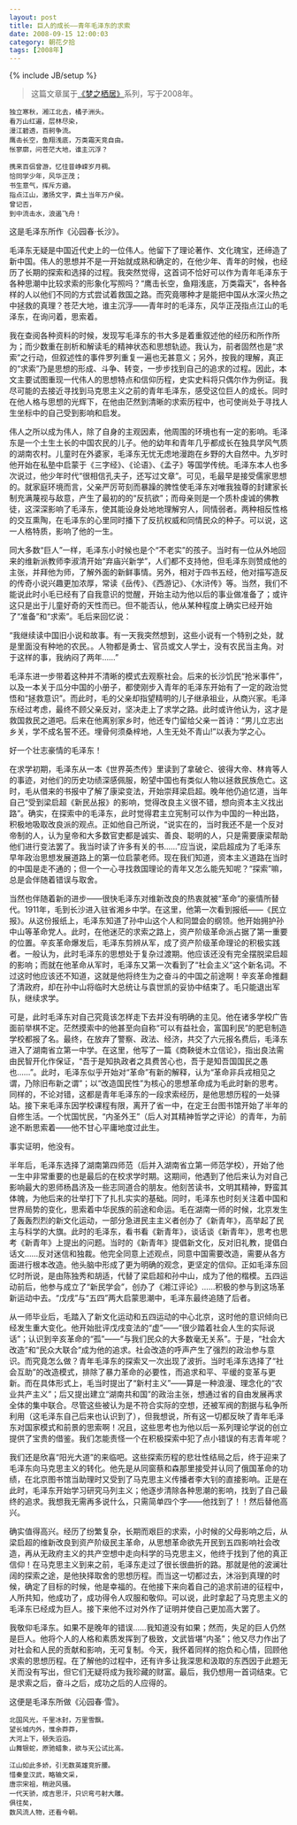 ```yaml
---
layout: post
title: 巨人的成长——青年毛泽东的求索
date: 2008-09-15 12:00:03
category: 朝花夕拾
tags: [2008年]
---
```

{% include JB/setup %}

> 这篇文章属于[《梦之栖居》](/posts/where-the-dreams-reside/)系列，写于2008年。
	
<!--more-->

	独立寒秋，湘江北去，橘子洲头。
	看万山红遍，层林尽染，
	漫江碧透，百舸争流。
	鹰击长空，鱼翔浅底，万类霜天竞自由。
	怅寥廓，问苍茫大地，谁主沉浮？

	携来百侣曾游，忆往昔峥嵘岁月稠。
	恰同学少年，风华正茂；
	书生意气，挥斥方遒。
	指点江山，激扬文字，粪土当年万户侯。
	曾记否，
	到中流击水，浪遏飞舟！

这是毛泽东所作《沁园春·长沙》。

毛泽东无疑是中国近代史上的一位伟人。他留下了理论著作、文化瑰宝，还缔造了新中国。伟人的思想并不是一开始就成熟和确定的，在他少年、青年的时候，也经历了长期的探索和选择的过程。我突然觉得，这首词不恰好可以作为青年毛泽东于各种思潮中比较求索的形象化写照吗？“鹰击长空，鱼翔浅底，万类霜天”，各种各样的人以他们不同的方式尝试着救国之路。而究竟哪种才是能把中国从水深火热之中拯救的真理？苍茫大地，谁主沉浮——青年时的毛泽东，风华正茂指点江山的毛泽东，在询问着，思索着。

我在查阅各种资料的时候，发现写毛泽东的书大多是着重叙述他的经历和所作所为；而少数重在剖析和解读毛的精神状态和思想轨迹。我认为，前者固然也是“求索”之行动，但叙述性的事件罗列重复一遍也无甚意义；另外，按我的理解，真正的“求索”乃是思想的形成、斗争、转变，一步步找到自己的追求的过程。因此，本文主要试图重现一代伟人的思想特点和信仰历程，史实史料将只偶尔作为例证。我尽可能的去接近寻找到马克思主义之前的青年毛泽东，感受这位巨人的成长。同时在他人格与思想的光辉下，在他由茫然到清晰的求索历程中，也可使尚处于寻找人生坐标中的自己受到影响和启发。

伟人之所以成为伟人，除了自身的主观因素，他周围的环境也有一定的影响。毛泽东是一个土生土长的中国农民的儿子。他的幼年和青年几乎都成长在独具学风气质的湖南农村。儿童时在外婆家，毛泽东无忧无虑地漫跑在乡野的大自然中。九岁时他开始在私塾中启蒙于《三字经》、《论语》、《孟子》等国学传统。毛泽东本人也多次说过，他少年时代“很相信孔夫子，还写过文章”。可见，毛最早是接受儒家思想的。就家庭环境而言，父亲严厉苛刻而暴躁的脾性使毛泽东对唯我独尊的封建家长制充满蔑视与敌意，产生了最初的的“反抗欲”；而母亲则是一个质朴虔诚的佛教徒，这深深影响了毛泽东，使其能设身处地地理解穷人，同情弱者。两种相反性格的交互熏陶，在毛泽东的心里同时播下了反抗权威和同情民众的种子。可以说，这一人格特质，影响了他的一生。

同大多数“巨人”一样，毛泽东小时候也是个“不老实”的孩子。当时有一位从外地回来的维新派教师李淑清开始“弃庙兴新学”，人们都不支持他，但毛泽东则赞成他的主张，并拜他为师，了解外面的新鲜事情。另外，相对于四书五经，他对描写造反的传奇小说兴趣更加浓厚，常读《岳传》、《西游记》、《水浒传》等。当然，我们不能说此时小毛已经有了自我意识的觉醒，开始主动为他以后的事业做准备了；或许这只是出于儿童好奇的天性而已。但不能否认，他从某种程度上确实已经开始了“准备”和“求索”。毛后来回忆说：

“我继续读中国旧小说和故事。有一天我突然想到，这些小说有一个特别之处，就是里面没有种地的农民。。人物都是勇士、官员或文人学士，没有农民当主角。对于这样的事，我纳闷了两年……”

毛泽东进一步带着这种并不清晰的模式去观察社会。后来的长沙饥民“抢米事件”，以及一本关于瓜分中国的小册子，都使刚步入青年的毛泽东开始有了一定的政治觉悟和“拯救意识”。而此时，毛的父亲却指望精明的儿子继承祖业，从商兴家。毛泽东经过考虑，最终不顾父亲反对，坚决走上了求学之路。此时或许他认为，这才是救国救民之道吧。后来在他离别家乡时，他还专门留给父亲一首诗：“男儿立志出乡关，学不成名誓不还。埋骨何须桑梓地，人生无处不青山!”以表为学之心。

好一个壮志豪情的毛泽东！

在求学初期，毛泽东从一本《世界英杰传》里读到了拿破仑、彼得大帝、林肯等人的事迹，对他们的历史功绩深感佩服，盼望中国也有类似人物以拯救民族危亡。这时，毛从借来的书报中了解了康梁变法，开始崇拜梁启超。晚年他仍追忆道，当年自己“受到梁启超《新民丛报》的影响，觉得改良主义很不错，想向资本主义找出路”。确实，在探索中的毛泽东，此时觉得君主立宪制可以作为中国的一种出路，积极地吸取改良派的观点。正如他自己所说，“说实在的，当时我还不是一个反对帝制的人，认为皇帝和大多数官吏都是诚实、善良、聪明的人，只是需要康梁帮助他们进行变法罢了。我当时读了许多有关的书……”应当说，梁启超成为了毛泽东早年政治思想发展道路上的第一位启蒙老师。现在我们知道，资本主义道路在当时的中国是走不通的；但一个一心寻找救国理论的青年又怎么能先知呢？“探索”嘛，总是会伴随着错误与取舍。

当然也伴随着新的进步——很快毛泽东对维新改良的热衷就被“革命”的豪情所替代。1911年，毛到长沙进入驻省湘乡中学。在这里，他第一次看到报纸——《民立报》。从这份报纸上，毛泽东知道了孙中山这个人和同盟会的纲领。他开始拥护孙中山等革命党人。此时，在他迷茫的求索之路上，资产阶级革命派占据了第一重要的位置。辛亥革命爆发后，毛泽东剪辨从军，成了资产阶级革命理论的积极实践者。一般认为，此时毛泽东的思想处于复杂过渡期。他应该还没有完全摆脱梁启超的影响；而就在他革命从军时，毛泽东又第一次看到了“社会主义”这个新名词。不过这时他应该还不知道，这就是他将终生为之奋斗的中国之前途啊！辛亥革命推翻了清政府，却在孙中山将临时大总统让与袁世凯的妥协中结束了。毛只能退出军队，继续求学。

可是，此时毛泽东对自己究竟该怎样走下去并没有明确的主见。他在诸多学校广告面前举棋不定。茫然摸索中的他甚至向自称“可以有益社会，富国利民”的肥皂制造学校都报了名。最终，在放弃了警察、政法、经济，共交了六元报名费后，毛泽东进入了湖南省立第一中学。在这里，他写了一篇《商鞅徙木立信论》，指出良法需由民智开化作保证，“吾于是知执政者之具费苦心也，吾于是知吾国国民之愚也……”。此时，毛泽东似乎开始对“革命”有新的解释，认为“革命非兵戎相见之谓，乃除旧布新之谓”；以“改造国民性”为核心的思想革命成为毛此时新的思考。同样的，不论对错，这都是青年毛泽东的一段求索经历，是他思想历程的一处驿站。接下来毛泽东因学校课程有限，离开了省一中，在定王台图书馆开始了半年的自修生活。一个忧国忧民，“内圣外王”（后人对其精神哲学之评论）的青年，为前途不断思索着——他不甘心平庸地度过此生。

事实证明，他没有。

半年后，毛泽东选择了湖南第四师范（后并入湖南省立第一师范学校），开始了他一生中非常重要的也是最后的在校求学时期。这期间，他遇到了他后来认为对自己影响最大的恩师杨昌济及一些志同道合的朋友。他刻苦读书，文明其精神，野蛮其体魄，为他后来的壮举打下了扎扎实实的基础。同时，毛泽东也时刻关注着中国和世界局势的变化，思索着中华民族的前途和命运。毛在湖南一师的时候，北京发生了轰轰烈烈的新文化运动，一部分急进民主主义者创办了《新青年》，高举起了民主与科学的大旗。此时的毛泽东，看书看《新青年》，谈话谈《新青年》，思考也思考《新青年》上提出的问题。当时的《新青年》提倡新文化，反对旧礼教，提倡白话文……反对迷信和独裁。他完全同意上述观点，同意中国需要改造，需要从各方面进行根本改造。他头脑中形成了更为明确的观念，更坚定的信仰。正如毛泽东回忆时所说，是由陈独秀和胡适，代替了梁启超和孙中山，成为了他的楷模。五四运动前后，他参与成立了“新民学会”，创办了《湘江评论》……积极的参与到这场革新运动中去。“戊戌”与“五四”两大启蒙思潮中，毛泽东最终追随了后者。

从一师毕业后，毛踏入了新文化运动和五四运动的中心北京，这时他的意识倾向已经发生重大变化。他开始批评戊戌变法的“虚”——“很少踏着社会人生的实际说话”；认识到辛亥革命的“孤”——“与我们民众的大多数毫无关系”。于是，“社会大改造”和“民众大联合”成为他的追求。社会改造的呼声产生了强烈的政治参与意识。而究竟怎么做？青年毛泽东的探索又一次出现了波折。当时毛泽东选择了“社会互助”的改造模式，排除了暴力革命的必要性，而追求和平、平缓的变革与更新。而在具体形式上，毛当时提出了“新村主义”——算是一种浪漫、理念化的“农业共产主义”；后又提出建立“湖南共和国”的政治主张，想通过省的自由发展再求全体的集中联合。尽管这些被认为是不符合实际的空想，还被军阀的割据与私争所利用（这毛泽东自己后来也认识到了），但我想说，所有这一切都反映了青年毛泽东对国家模式和前景的思索啊！况且，这些思考也为他以后一系列理论学说的创立提供了宝贵的借鉴。我们怎能责怪一个在积极探索中犯了点小错误的有志青年呢？

我们还是欣喜“阳光大道”的来临吧。这些探索历程的悲壮性结局之后，终于迎来了毛泽东向马克思主义的转化。他先是从同窗蔡和森那里接受并认同了俄国革命的功绩，在北京图书馆当助理时又受到了马克思主义传播者李大钊的直接影响。正是在此时，毛泽东开始学习研究马列主义；他逐步清除各种思潮的影响，找到了自己最终的追求。我想我无需再多说什么，只需简单四个字——他找到了！！然后替他高兴。

确实值得高兴。经历了纷繁复杂，长期而艰巨的求索，小时候的父母影响之后，从梁启超的维新改良到资产阶级民主革命，从思想革命欲先开民到五四影响社会改造，再从无政府主义的共产空想中走向科学的马克思主义，他终于找到了他的真正信仰！在马克思主义到来之前，毛泽东走过了很长很曲折的路。那就是他的波澜壮阔的探索之途，是他抉择取舍的思想历程。而当这一切都过去，沐浴到真理的时候，确定了目标的时候，他是幸福的。在他接下来向着自己的追求前进的征程中，人所共知，他成功了，成功得令人叹服和敬仰。可以说，此时拿起了马克思主义的毛泽东已经成为巨人。接下来他不过对外作了证明并使自己更加高大罢了。

我敬仰毛泽东。如果不是晚年的错误……我知道没有如果；然而，失足的巨人仍然是巨人。他将个人的人格和素质发挥到了极致，文武皆堪“内圣”；他又尽力作出了对社会和人民的贡献和影响，无可复制。今天，我怀着同样的抱负和心情，回顾他求索的思想历程。在了解他的过程中，还有许多让我深思和汲取的东西因于此题无关而没有写出，但它们无疑将成为我珍藏的财富。最后，我仍想用一首词结束。它是求索之后，奋斗之后，成功之后的人应得的。

这便是毛泽东所做《沁园春·雪》。

	北国风光，千里冰封，万里雪飘。
	望长城内外，惟余莽莽，
	大河上下，顿失滔滔。
	山舞银蛇，原驰蜡象，欲与天公试比高。

	江山如此多娇，引无数英雄竞折腰。
	惜秦皇汉武，略输文采，
	唐宗宋祖，稍逊风骚。
	一代天骄，成吉思汗，只识弯弓射大雕。
	俱往矣，
	数风流人物，还看今朝。